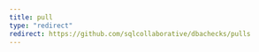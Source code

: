 ```yaml
---
title: pull
type: "redirect"
redirect: https://github.com/sqlcollaborative/dbachecks/pulls
---
```

